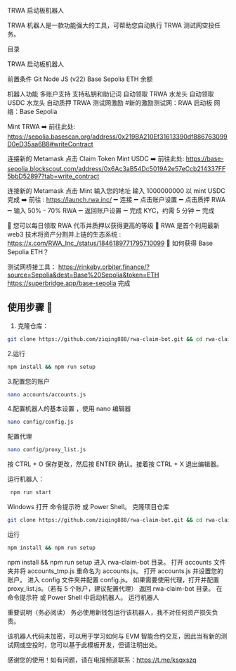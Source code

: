 

TRWA 启动板机器人


TRWA 机器人是一款功能强大的工具，可帮助您自动执行 TRWA 测试网空投任务。

目录

TRWA 启动板机器人

前置条件
Git
Node JS (v22)
Base Sepolia ETH 余额



机器人功能
多账户支持
支持私钥和助记词
自动领取 TRWA 水龙头
自动领取 USDC 水龙头
自动质押
TRWA 测试网激励
#新的激励测试网：RWA 启动板 网络：Base Sepolia

Mint TRWA
➡️ 前往此处: https://sepolia.basescan.org/address/0x219BA210Ef31613390df886763099D0eD35aa6B8#writeContract

连接新的 Metamask
点击 Claim Token
Mint USDC
➡️ 前往此处: https://base-sepolia.blockscout.com/address/0x6Ac3aB54Dc5019A2e57eCcb214337FF5bbD52897?tab=write_contract

连接新的 Metamask
点击 Mint
输入您的地址
输入 1000000000 以 mint USDC
完成
➡️ 前往 : https://launch.rwa.inc/ ➖ 连接 ➖ 点击账户设置 ➖ 点击质押 RWA ➖ 输入 50% - 70% RWA ➖ 返回账户设置 ➖ 完成 KYC，约需 5 分钟 ➖ 完成

📌 您可以每日领取 RWA 代币并质押以获得更高的等级 📌 RWA 是首个利用最新 web3 技术将资产分割并上链的生态系统 : https://x.com/RWA_Inc_/status/1846189771795710099 📌 如何获得 Base Sepolia ETH？

测试网桥接工具：
https://rinkeby.orbiter.finance/?source=Sepolia&dest=Base%20Sepolia&token=ETH
https://superbridge.app/base-sepolia
完成

## 使用步骤 🚀

1. 克隆仓库：
```bash
git clone https://github.com/ziqing888/rwa-claim-bot.git && cd rwa-claim-bot


```
 

2.运行

 ```bash
 npm install && npm run setup

```
3.配置您的账户
   ```bash
 nano accounts/accounts.js

 ```
4.配置机器人的基本设置
，使用 nano 编辑器
```bash
nano config/config.js

```
配置代理


```bash
nano config/proxy_list.js
 ```
按 CTRL + O 保存更改，然后按 ENTER 确认。接着按 CTRL + X 退出编辑器。

运行机器人：
 ```bash
  npm run start

 ```
Windows
打开 命令提示符 或 Power Shell。
克隆项目仓库
```bash
git clone https://github.com/ziqing888/rwa-claim-bot.git && cd rwa-claim-bot
```
运行
```bash
npm install && npm run setup
```
npm install && npm run setup
进入 rwa-claim-bot 目录。
打开 accounts 文件夹并将 accounts_tmp.js 重命名为 accounts.js。
打开 accounts.js 并设置您的账户。
进入 config 文件夹并配置 config.js。
如果需要使用代理，打开并配置 proxy_list.js。（若有 5 个账户，建议配置代理）
返回 rwa-claim-bot 目录。
在 命令提示符 或 Power Shell 中启动机器人。
运行机器人

重要说明（务必阅读）
务必使用新钱包运行该机器人，我不对任何资产损失负责。

该机器人代码未加密，可以用于学习如何与 EVM 智能合约交互，因此当有新的测试网或空投时，您可以基于此模板开发，但请注明出处。


感谢您的使用！如有问题，请在电报频道联系：https://t.me/ksqxszq
 
